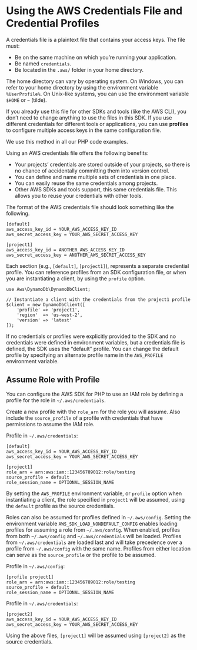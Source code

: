 # Using the AWS Credentials File and Credential Profiles<a name="guide_credentials_profiles"></a>

A credentials file is a plaintext file that contains your access keys\. The file must:
+ Be on the same machine on which you’re running your application\.
+ Be named `credentials`\.
+ Be located in the `.aws/` folder in your home directory\.

The home directory can vary by operating system\. On Windows, you can refer to your home directory by using the environment variable `%UserProfile%`\. On Unix\-like systems, you can use the environment variable `$HOME` or `~` \(tilde\)\.

If you already use this file for other SDKs and tools \(like the AWS CLI\), you don’t need to change anything to use the files in this SDK\. If you use different credentials for different tools or applications, you can use **profiles** to configure multiple access keys in the same configuration file\.

We use this method in all our PHP code examples\.

Using an AWS credentials file offers the following benefits:
+ Your projects’ credentials are stored outside of your projects, so there is no chance of accidentally committing them into version control\.
+ You can define and name multiple sets of credentials in one place\.
+ You can easily reuse the same credentials among projects\.
+ Other AWS SDKs and tools support, this same credentials file\. This allows you to reuse your credentials with other tools\.

The format of the AWS credentials file should look something like the following\.

```
[default]
aws_access_key_id = YOUR_AWS_ACCESS_KEY_ID
aws_secret_access_key = YOUR_AWS_SECRET_ACCESS_KEY

[project1]
aws_access_key_id = ANOTHER_AWS_ACCESS_KEY_ID
aws_secret_access_key = ANOTHER_AWS_SECRET_ACCESS_KEY
```

Each section \(e\.g\., `[default]`, `[project1]`\), represents a separate credential profile\. You can reference profiles from an SDK configuration file, or when you are instantiating a client, by using the `profile` option\.

```
use Aws\DynamoDb\DynamoDbClient;

// Instantiate a client with the credentials from the project1 profile
$client = new DynamoDbClient([
    'profile' => 'project1',
    'region'  => 'us-west-2',
    'version' => 'latest'
]);
```

If no credentials or profiles were explicitly provided to the SDK and no credentials were defined in environment variables, but a credentials file is defined, the SDK uses the “default” profile\. You can change the default profile by specifying an alternate profile name in the `AWS_PROFILE` environment variable\.

## Assume Role with Profile<a name="assume-role-with-profile"></a>

You can configure the AWS SDK for PHP to use an IAM role by defining a profile for the role in `~/.aws/credentials`\.

Create a new profile with the `role_arn` for the role you will assume\. Also include the `source_profile` of a profile with credentials that have permissions to assume the IAM role\.

Profile in `~/.aws/credentials`:

```
[default]
aws_access_key_id = YOUR_AWS_ACCESS_KEY_ID
aws_secret_access_key = YOUR_AWS_SECRET_ACCESS_KEY

[project1]
role_arn = arn:aws:iam::123456789012:role/testing
source_profile = default
role_session_name = OPTIONAL_SESSION_NAME
```

By setting the `AWS_PROFILE` environment variable, or `profile` option when instantiating a client, the role specified in `project1` will be assumed, using the `default` profile as the source credentials\.

Roles can also be assumed for profiles defined in `~/.aws/config`\. Setting the environment variable `AWS_SDK_LOAD_NONDEFAULT_CONFIG` enables loading profiles for assuming a role from `~/.aws/config`\. When enabled, profiles from both `~/.aws/config` and `~/.aws/credentials` will be loaded\. Profiles from `~/.aws/credentials` are loaded last and will take precedence over a profile from `~/.aws/config` with the same name\. Profiles from either location can serve as the `source_profile` or the profile to be assumed\.

Profile in `~/.aws/config`:

```
[profile project1]
role_arn = arn:aws:iam::123456789012:role/testing
source_profile = default
role_session_name = OPTIONAL_SESSION_NAME
```

Profile in `~/.aws/credentials`:

```
[project2]
aws_access_key_id = YOUR_AWS_ACCESS_KEY_ID
aws_secret_access_key = YOUR_AWS_SECRET_ACCESS_KEY
```

Using the above files, `[project1]` will be assumed using `[project2]` as the source credentials\.